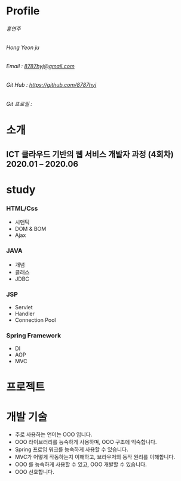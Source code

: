 # Profile

###### 홍연주
###### Hong Yeon ju
###### Email : 8787hyj@gmail.com
###### Git Hub : https://github.com/8787hyj
###### Git 프로필 : 

# 소개

## ICT 클라우드 기반의 웹 서비스 개발자 과정 (4회차) 2020.01 – 2020.06

# study
### HTML/Css
- 시맨틱
- DOM & BOM
- Ajax
### JAVA
- 개념
- 클래스
- JDBC
### JSP
- Servlet
- Handler
- Connection Pool
### Spring Framework
- DI
- AOP
- MVC

# 프로젝트

# 개발 기술
- 주로 사용하는 언어는 OOO 입니다.
- OOO 라이브러리를 능숙하게 사용하며, OOO 구조에 익숙합니다.
- Spring 프로임 워크를 능숙하게 사용할 수 있습니다.
- MVC가 어떻게 작동하는지 이해하고, 브라우저의 동작 원리를 이해합니다.
- OOO 를 능숙하게 사용할 수 있고, OOO 개발할 수 있습니다.
- OOO 선호합니다.
